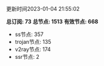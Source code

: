 更新时间2023-01-04 21:55:02

**总订阅: 73**
**总节点: 1513**
**有效节点: 668**
- ss节点: 357
- trojan节点: 135
- v2ray节点: 174
- ssr节点: 2
